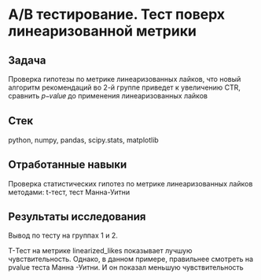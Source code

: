 # A/В тестирование. Тест поверх линеаризованной метрики

## Задача
Проверка гипотезы по метрике линеаризованных лайков, что новый алгоритм рекомендаций во 2-й группе приведет к увеличению CTR, 
сравнить 𝑝−𝑣𝑎𝑙𝑢𝑒 до применения линеаризованных лайков

## Стек
python, numpy, pandas, scipy.stats, matplotlib

## Отработанные навыки
Проверка статистических гипотез по метрике линеаризованных лайков методами: t-тест, тест Манна-Уитни

## Результаты исследования
Вывод по тесту на группах 1 и 2.

T-Тест на метрике linearized_likes показывает лучшую чувствительность. 
Однако, в данном примере, правильнее смотреть на pvalue теста Манна -Уитни. 
И он показал меньшую чувствительность
